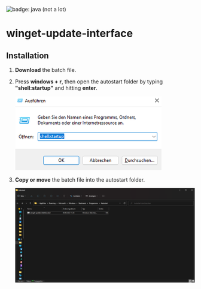 ![badge: java (not a lot)](https://img.shields.io/badge/Lang-Batch-informational?style=for-the-badge&logo=superuser&logoColor=white&color=fcd132)

# winget-update-interface

## Installation

1. **Download** the batch file.

2. Press **windows + r**, then open the autostart folder by typing **"shell:startup"** and hitting **enter**.

    ![PICTURE: "windows + r"-interface containing "shell:startup"](https://github.com/avonces/winget-update-interface/blob/main/pics/windows-plus-r.png)


3. **Copy or move** the batch file into the autostart folder.

    ![PICTURE: autostart folder with batch file in it](https://github.com/avonces/winget-update-interface/blob/main/pics/autostart-folder.png)
